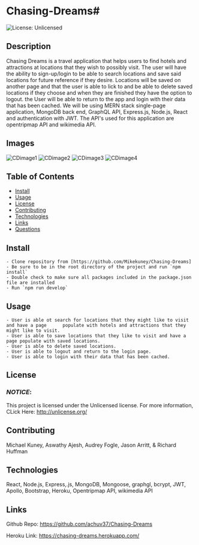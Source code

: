 # Chasing-Dreams# 

![License: Unlicensed](https://img.shields.io/badge/License-Unlicensed-blue.svg)

## Description 

Chasing Dreams is a travel application that helps users to find hotels and attractions at locations that they wish to possibly visit. The user will have the ability to sign-up/login to be able to search locations and save said locations for future reference if they desire.  Locations will be saved on another page and that the user is able to lick to and be able to delete saved locations if they choose and when they are finished they have the option to logout. the User will be able to return to the app and login with their data that has been cached.  We will be using MERN stack single-page application, MongoDB back end, GraphQL API, Express.js, Node.js, React and authentication with JWT. The API's used for this application are opentripmap API and wikimedia API. 

## Images
![CDimage1](https://user-images.githubusercontent.com/96913841/179884168-556f0694-8f67-438f-9b45-97fdf9a10a4a.png)
![CDimage2](https://user-images.githubusercontent.com/96913841/179884284-0c6e30db-16e8-4dd5-b006-87eec1701894.png)
![CDimage3](https://user-images.githubusercontent.com/96913841/179884382-fee8b426-fd2c-49d9-9d32-3418510cc532.png)
![CDimage4](https://user-images.githubusercontent.com/96913841/179884475-ffca8e83-6d89-4f0f-83d7-240185285a8b.png)
## Table of Contents
* [Install](#install)
* [Usage](#usage)
* [License](#license)
* [Contributing](#contribution)
* [Technologies](#technologies)
* [Links](#links)
* [Questions](#questions)


## Install
    - Clone repository from [https://github.com/Mikekuney/Chasing-Dreams]
    - Be sure to be in the root directory of the project and run `npm install`
    - Double check to make sure all packages included in the package.json file are installed
    - Run `npm run develop`


## Usage

    - User is able ot search for locations that they might like to visit and have a page      populate with hotels and attractions that they might like to visit.
    - User is able to save locations that they like to visit and have a page populate with saved locations.
    - User is able to delete saved locations.
    - User is able to logout and return to the login page.
    - User is able to login with their data that has been cached.


## License
### <em>NOTICE</em>:
This project is licensed under the Unlicensed license.
For more information, CLick Here:
http://unlicense.org/


## Contributing 
Michael Kuney, Aswathy Ajesh, Audrey Fogle, Jason Arritt, & Richard Huffman


## Technologies
React, Node.js, Express,.js, MongoDB, Mongoose, graphgl, bcrypt, JWT, Apollo, Bootstrap, Heroku, Opentripmap API, wikimedia API


## Links
Github Repo: https://github.com/achuv37/Chasing-Dreams

Heroku Link: https://chasing-dreams.herokuapp.com/


